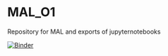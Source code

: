 # MAL_O1
Repository for MAL and exports of jupyternotebooks


[![Binder](https://mybinder.org/badge_logo.svg)](https://mybinder.org/v2/gh/flamefir/MAL_O1/main?labpath=O1.ipynb)
